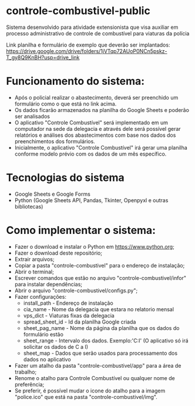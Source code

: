 # controle-combustivel-public
Sistema desenvolvido para atividade extensionista que visa auxiliar em processo administrativo de controle de combustível para viaturas da polícia

Link planilha e formulário de exemplo que deverão ser implantados: https://drive.google.com/drive/folders/1jVTqp72AUoP0NCn5pskz-T_gy8Q9KnBH?usp=drive_link

# Funcionamento do sistema:
- Após o policial realizar o abastecimento, deverá ser preenchido um formulário como o que está no link acima.
- Os dados ficarão armazenados na planilha do Google Sheets e poderão ser analisados
- O aplicativo "Controle Combustível" será implementado em um computador na sede da delegacia e através dele será possível gerar relatórios e análises dos abastecimentos com base nos dados dos preenchimentos dos formulários.
- Inicialmente, o aplicativo "Controle Combustível" irá gerar uma planilha conforme modelo prévio com os dados de um mês específico.

# Tecnologias do sistema
- Google Sheets e Google Forms
- Python (Google Sheets API, Pandas, Tkinter, Openpyxl e outras bibliotecas)

# Como implementar o sistema:
- Fazer o download e instalar o Python em https://www.python.org;
- Fazer o download deste repositório;
- Extrair arquivos;
- Copiar a pasta "controle-combustivel" para o endereço de instalação;
- Abrir o terminal;
- Escrever comandos que estão no arquivo "controle-combustivel/infor" para instalar dependências;
- Abrir o arquivo "controle-combustivel/configs.py";
- Fazer configurações:
  - install_path - Endereço de instalação
  - cia_name - Nome da delegacia que estara no relatorio mensal
  - vps_dict - Viaturas fixas da delegacia
  - spread_sheet_id - Id da planilha Google criada
  - sheet_pag_name - Nome da página da planilha que os dados do formulário estão
  - sheet_range - Intervalo dos dados. Exemplo:'C:I' (O aplicativo só irá solicitar os dados de C a I)
  - sheet_map - Dados que serão usados para processamento dos dados no aplicativo
- Fazer um atalho da pasta "controle-combustivel/app" para a área de trabalho;
- Renome o atalho para Controle Combustível ou qualquer nome de preferência;
- Se preferir, é possível mudar o icone do atalho para a imagem "police.ico" que está na pasta "controle-combustivel/img".
